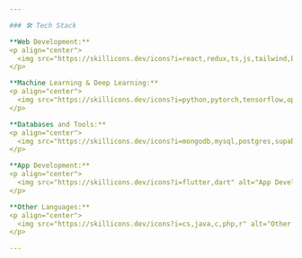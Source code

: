 ```yaml
---

### 🛠️ Tech Stack

**Web Development:**
<p align="center">
  <img src="https://skillicons.dev/icons?i=react,redux,ts,js,tailwind,bootstrap,sass,nodejs,express,vue,html,css" alt="Web Development Skills" />
</p>

**Machine Learning & Deep Learning:**
<p align="center">
  <img src="https://skillicons.dev/icons?i=python,pytorch,tensorflow,opencv,pandas,numpy,jupyter,scikit,keras" alt="Machine Learning & Deep Learning Skills" />
</p>

**Databases and Tools:**
<p align="center">
  <img src="https://skillicons.dev/icons?i=mongodb,mysql,postgres,supabase,firebase,git,docker,kubernetes,aws" alt="Databases and Tools" />
</p>

**App Development:**
<p align="center">
  <img src="https://skillicons.dev/icons?i=flutter,dart" alt="App Development Skills" />
</p>

**Other Languages:**
<p align="center">
  <img src="https://skillicons.dev/icons?i=cs,java,c,php,r" alt="Other Programming Languages" />
</p>

---
```

